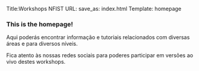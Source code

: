 Title:Workshops NFIST
URL:
save_as: index.html
Template: homepage

### This is the homepage!

Aqui poderás encontrar informação e tutoriais 
relacionados com diversas áreas e para diversos níveis. 

Fica atento às nossas redes sociais para poderes participar em versões ao vivo destes
workshops.
